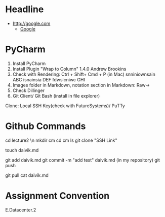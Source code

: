 # Headline  

* <http://google.com>
  * [Google](http://google.com)
  


# PyCharm

1. Install PyCharm
2. Install Plugin "Wrap to Column" 1.4.0 Andrew Brookins
3. Check with Rendering: Ctrl + Shift+ Cmd + P (in Mac) snniniownsain ABC isnainsia DEF fdwsicniwc  GHI
4. Images folder in Markdown, notation section in Markdown: Raw->
5. Check Dillinger
6. Git Client/ Git Bash (install in file explorer)

Clone: Local SSH Key(check with FutureSystems)/ PuTTy

# Github Commands

cd lecture2 \n
mkdir cm
cd cm
ls
git clone "SSH Link"

touch daivik.md

git add daivik.md
git commit -m "add test" daivik.md (in my repository)
git push

git pull
cat daivik.md



# Assignment Convention

E.Datacenter.2
